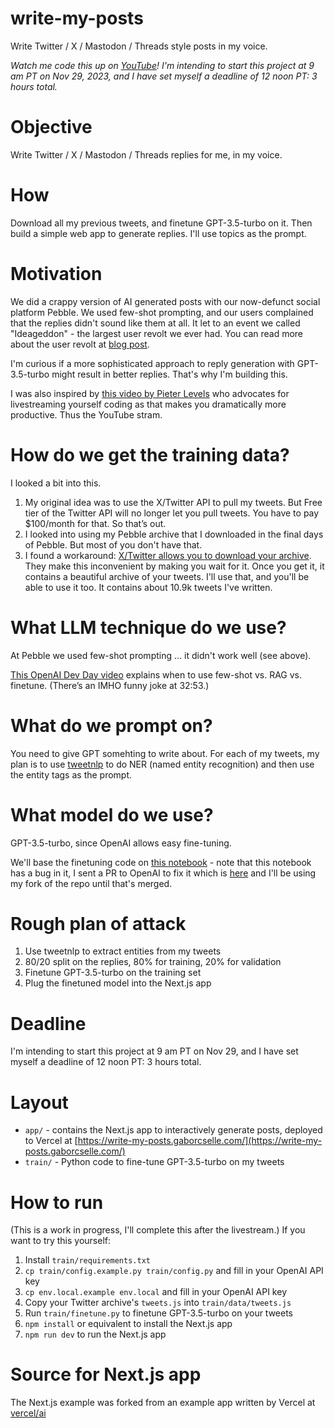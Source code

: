 # write-my-posts
Write Twitter / X / Mastodon / Threads style posts in my voice.

*Watch me code this up on [YouTube](https://www.youtube.com/LINKHERE)! I'm intending to start this project at 9 am PT on Nov 29, 2023, and I have set myself a deadline of 12 noon PT: 3 hours total.*

# Objective
Write Twitter / X / Mastodon / Threads replies for me, in my voice.

# How
Download all my previous tweets, and finetune GPT-3.5-turbo on it. Then build a simple web app to generate replies. I'll use topics as the prompt.

# Motivation
We did a crappy version of AI generated posts with our now-defunct social platform Pebble. We used few-shot prompting, and our users complained that the replies didn't sound like them at all. It let to an event we called "Ideageddon" - the largest user revolt we ever had. You can read more about the user revolt at [blog post](https://medium.com/gabor/from-t2-to-pebble-the-rise-challenges-and-lessons-of-building-a-twitter-alternative-553652f1d1e7).

I'm curious if a more sophisticated approach to reply generation with GPT-3.5-turbo might result in better replies. That's why I'm building this.

I was also inspired by [this video by Pieter Levels](https://www.youtube.com/watch?v=6reLWfFNer0&t=657s) who advocates for livestreaming yourself coding as that makes you dramatically more productive. Thus the YouTube stram.

# How do we get the training data?
I looked a bit into this.
1. My original idea was to use the X/Twitter API to pull my tweets. But Free tier of the Twitter API will no longer let you pull tweets. You have to pay $100/month for that. So that’s out.
2. I looked into using my Pebble archive that I downloaded in the final days of Pebble. But most of you don't have that.
3. I found a workaround: [X/Twitter allows you to download your archive](https://help.twitter.com/en/managing-your-account/how-to-download-your-twitter-archive). They make this inconvenient by making you wait for it. Once you get it, it contains a beautiful archive of your tweets. I'll use that, and you'll be able to use it too. It contains about 10.9k tweets I've written.

# What LLM technique do we use?
At Pebble we used few-shot prompting … it didn't work well (see above).

[This OpenAI Dev Day video](https://www.youtube.com/watch?v=ahnGLM-RC1Y&t=1373s) explains when to use few-shot vs. RAG vs. finetune. (There’s an IMHO funny joke at 32:53.)

# What do we prompt on?
You need to give GPT somehting to write about. For each of my tweets, my plan is to use [tweetnlp](https://github.com/cardiffnlp/tweetnlp) to do NER (named entity recognition) and then use the entity tags as the prompt.

# What model do we use?
GPT-3.5-turbo, since OpenAI allows easy fine-tuning.

We'll base the finetuning code on [this notebook](https://github.com/openai/openai-cookbook/blob/main/examples/How_to_finetune_chat_models.ipynb) - note that this notebook has a bug in it, I sent a PR to OpenAI to fix it which is [here](https://github.com/openai/openai-cookbook/pull/885) and I'll be using my fork of the repo until that's merged.

# Rough plan of attack

1. Use tweetnlp to extract entities from my tweets
2. 80/20 split on the replies, 80% for training, 20% for validation
3. Finetune GPT-3.5-turbo on the training set
4. Plug the finetuned model into the Next.js app

# Deadline
I'm intending to start this project at 9 am PT on Nov 29, and I have set myself a deadline of 12 noon PT: 3 hours total.

# Layout
- `app/` - contains the Next.js app to interactively generate posts, deployed to Vercel at [https://write-my-posts.gaborcselle.com/](https://write-my-posts.gaborcselle.com/)
- `train/` - Python code to fine-tune GPT-3.5-turbo on my tweets

# How to run
(This is a work in progress, I'll complete this after the livestream.)
If you want to try this yourself: 

1. Install `train/requirements.txt`
2. `cp train/config.example.py train/config.py` and fill in your OpenAI API key
3. `cp env.local.example env.local` and fill in your OpenAI API key
4. Copy your Twitter archive's `tweets.js` into `train/data/tweets.js`
4. Run `train/finetune.py` to finetune GPT-3.5-turbo on your tweets
5. `npm install` or equivalent to install the Next.js app
6. `npm run dev` to run the Next.js app

# Source for Next.js app

The Next.js example was forked from an example app written by Vercel at [vercel/ai](https://github.com/vercel/ai/tree/main/examples/next-openai)